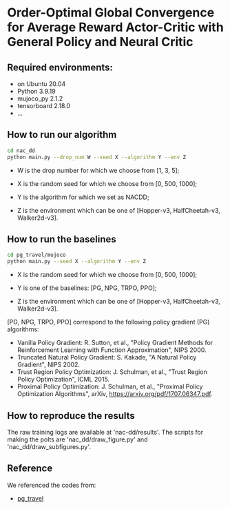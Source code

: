 # Order-Optimal Global Convergence for Average Reward Actor-Critic with General Policy and Neural Critic

## Required environments:
- on Ubuntu 20.04
- Python 3.9.19
- mujoco_py 2.1.2
- tensorboard 2.18.0
- ...

## How to run our algorithm

```bash
cd nac_dd
python main.py --drop_num W --seed X --algorithm Y --env Z
```
- W is the drop number for which we choose from [1, 3, 5];

- X is the random seed for which we choose from [0, 500, 1000];

- Y is the algorithm for which we set as NACDD;

- Z is the environment which can be one of [Hopper-v3, HalfCheetah-v3, Walker2d-v3].

## How to run the baselines

```bash
cd pg_travel/mujoco
python main.py --seed X --algorithm Y --env Z
```

- X is the random seed for which we choose from [0, 500, 1000];

- Y is one of the baselines: [PG, NPG, TRPO, PPO];

- Z is the environment which can be one of [Hopper-v3, HalfCheetah-v3, Walker2d-v3].

[PG, NPG, TRPO, PPO] correspond to the following policy gradient (PG) algorithms:
* Vanilla Policy Gradient: R. Sutton, et al., "Policy Gradient Methods for Reinforcement Learning with Function Approximation", NIPS 2000.
* Truncated Natural Policy Gradient: S. Kakade, "A Natural Policy Gradient", NIPS 2002.
* Trust Region Policy Optimization: J. Schulman, et al., "Trust Region Policy Optimization", ICML 2015.
* Proximal Policy Optimization: J. Schulman, et al., "Proximal Policy Optimization Algorithms", arXiv, https://arxiv.org/pdf/1707.06347.pdf.

## How to reproduce the results

The raw training logs are available at 'nac-dd/results'. The scripts for making the polts are 'nac_dd/draw_figure.py' and 'nac_dd/draw_subfigures.py'.



## Reference
We referenced the codes from:
* [pg_travel](https://github.com/reinforcement-learning-kr/pg_travel)
